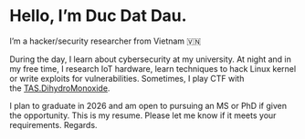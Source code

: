 # 

# Hello, I’m Duc Dat Dau.

I’m a hacker/security researcher from Vietnam 🇻🇳

During the day, I learn about cybersecurity at my university. At night and in my free time, I research IoT hardware, learn techniques to hack Linux kernel or write exploits for vulnerabilities. Sometimes, I play CTF with the [TAS.DihydroMonoxide](https://ctftime.org/team/351063).

I plan to graduate in 2026 and am open to pursuing an MS or PhD if given the opportunity. This is my resume. Please let me know if it meets your requirements. Regards.
